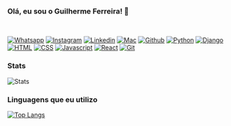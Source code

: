 ### Olá, eu sou o Guilherme Ferreira! 🤙
</br>

[![Whatsapp](https://img.shields.io/badge/WhatsApp-25D366?style=for-the-badge&logo=whatsapp&logoColor=white)](https://wa.me/+5563991093021)
[![Instagram](https://img.shields.io/badge/Instagram-E4405F?style=for-the-badge&logo=instagram&logoColor=white)](https://www.instagram.com/guif.lit/)
[![Linkedin](https://img.shields.io/badge/LinkedIn-0077B5?style=for-the-badge&logo=linkedin&logoColor=white)](https://www.linkedin.com/in/guif-lit/)
[![Mac](https://img.shields.io/badge/mac%20os-000000?style=for-the-badge&logo=apple&logoColor=white)]()
[![Github](https://img.shields.io/badge/GitHub-100000?style=for-the-badge&logo=github&logoColor=white
)]()
[![Python](https://img.shields.io/badge/Python-3776AB?style=for-the-badge&logo=python&logoColor=white
)]()
[![Django](https://img.shields.io/badge/Django-092E20?style=for-the-badge&logo=django&logoColor=white
)]()
[![HTML](https://img.shields.io/badge/HTML5-E34F26?style=for-the-badge&logo=html5&logoColor=white
)]()
[![CSS](https://img.shields.io/badge/CSS3-1572B6?style=for-the-badge&logo=css3&logoColor=white
)]()
[![Javascript](https://img.shields.io/badge/JavaScript-F7DF1E?style=for-the-badge&logo=javascript&logoColor=black
)]()
[![React](https://img.shields.io/badge/React-20232A?style=for-the-badge&logo=react&logoColor=61DAFB
)]()
[![Git](https://img.shields.io/badge/GIT-E44C30?style=for-the-badge&logo=git&logoColor=white
)]()
### Stats
![Stats](https://github-readme-stats.vercel.app/api?username=dev-guif&show_icons=true&theme=radical)

### Linguagens que eu utilizo

[![Top Langs](https://github-readme-stats.vercel.app/api/top-langs/?username=dev-guif&langs_count=8)](https://github.com/dev-guif)
